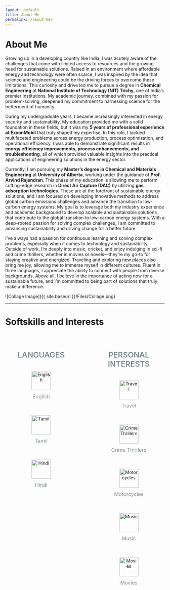 ```yaml
---
layout: default
title: About Me
permalink: /about-me/
---
```

# About Me

Growing up in a developing country like India, I was acutely aware of the challenges that come with limited access to resources and the growing need for sustainable solutions. Raised in an environment where affordable energy and technology were often scarce, I was inspired by the idea that science and engineering could be the driving forces to overcome these limitations. This curiosity and drive led me to pursue a degree in **Chemical Engineering** at **National Institute of Technology (NIT) Trichy**, one of India’s premier institutions. My academic journey, combined with my passion for problem-solving, deepened my commitment to harnessing science for the betterment of humanity.

During my undergraduate years, I became increasingly interested in energy security and sustainability. My education provided me with a solid foundation in these fields, but it was my **5 years of professional experience at ExxonMobil** that truly shaped my expertise. In this role, I tackled multifaceted problems across energy production, process optimization, and operational efficiency. I was able to demonstrate significant results in **energy efficiency improvements, process enhancements, and troubleshooting**, all of which provided valuable insights into the practical applications of engineering solutions in the energy sector.

Currently, I am pursuing my **Master’s degree in Chemical and Materials Engineering** at **University of Alberta**, working under the guidance of **Prof. Arvind Rajendran**. This phase of my education is allowing me to perform cutting-edge research in  **Direct Air Capture (DAC)** by utilizing **gas adsorption technologies**. These are at the forefront of sustainable energy solutions, and I am focused on developing innovative methods to address global carbon emissions challenges and advance the transition to low-carbon energy systems. My goal is to leverage both my industry experience and academic background to develop scalable and sustainable solutions that contribute to the global transition to low-carbon energy systems. With a deep-rooted passion for solving complex challenges, I am committed to advancing sustainability and driving change for a better future.


I’ve always had a passion for continuous learning and solving complex problems, especially when it comes to technology and sustainability. Outside of work, I’m deeply into music, cricket, and enjoy indulging in sci-fi and crime thrillers, whether in movies or novels—they’re my go-to for staying creative and energized. Traveling and exploring new places also bring me joy, allowing me to immerse myself in different cultures. Fluent in three languages, I appreciate the ability to connect with people from diverse backgrounds. Above all, I believe in the importance of acting now for a sustainable future, and I’m committed to being part of solutions that truly make a difference.

![Collage Image]({{ site.baseurl }}/Files/Collage.png)

---

# **Softskills and Interests**

<!-- Softskills and Interests Section -->
<div class="skills-container">
  <div class="skills-column">
    <h4>LANGUAGES</h4>
    <div class="icon-item">
      <img src="{{ site.baseurl }}/Files/en-icon.png" alt="English" class="custom-icon" title="English">
      <p>English</p>
    </div>
    <div class="icon-item">
      <img src="{{ site.baseurl }}/Files/ta-icon.png" alt="Tamil" class="custom-icon" title="Tamil">
      <p>Tamil</p>
    </div>
    <div class="icon-item">
      <img src="{{ site.baseurl }}/Files/hi-icon.png" alt="Hindi" class="custom-icon" title="Hindi">
      <p>Hindi</p>
    </div>
  </div>

  <div class="interest-column">
    <h4>PERSONAL INTERESTS</h4>
    <div class="icon-item">
      <img src="{{ site.baseurl }}/Files/travel-icon.png" alt="Travel" class="custom-icon" title="Travel">
      <p>Travel</p>
    </div>
    <div class="icon-item">
      <img src="{{ site.baseurl }}/Files/crime-icon.png" alt="Crime Thrillers" class="custom-icon" title="Crime Thrillers">
      <p>Crime Thrillers</p>
    </div>
    <div class="icon-item">
      <img src="{{ site.baseurl }}/Files/motorcycle-icon.png" alt="Motorcycles" class="custom-icon" title="Motorcycles">
      <p>Motorcycles</p>
    </div>
    <!-- Music and Movies with image icons -->
    <div class="icon-item">
      <img src="{{ site.baseurl }}/Files/music.png" alt="Music" class="custom-icon" title="Music">
      <p>Music</p>
    </div>
    <div class="icon-item">
      <img src="{{ site.baseurl }}/Files/movies.png" alt="Movies" class="custom-icon" title="Movies">
      <p>Movies</p>
    </div>
  </div>
</div>

<!-- CSS for Styling -->
<style>
/* General layout for the Skills and Interests Sections */
.skills-container {
  display: flex;
  justify-content: space-between;  /* Ensure space between columns */
  margin: 40px 0;
  flex-wrap: wrap;  /* Allow items to wrap on smaller screens */
  gap: 30px; /* Space between columns */
  align-items: flex-start; /* Align items at the top for consistency */
}

/* Column Styling for Skills and Interests */
.skills-column, .interest-column {
  width: 45%;  /* Adjust width so they fit on the same row */
  text-align: center;
  margin-bottom: 20px;  /* Ensure space between columns on mobile */
  box-sizing: border-box; /* Prevent layout shifts */
  display: flex;
  flex-direction: column;
  justify-content: flex-start; /* Align items to the top */
  height: 100%; /* Ensure columns take full height of container */
}

/* Icon Item Styling */
.icon-item {
  margin: 20px 0;
  transition: transform 0.3s ease, box-shadow 0.3s ease;
  display: flex;
  justify-content: center;
  align-items: center;
  flex-direction: column; /* Stack icon and text vertically */
  min-height: 120px; /* Ensures consistent height for icon items */
  cursor: pointer;
}

/* Icon Text Styling */
.icon-item p {
  font-size: 1rem;
  color: #7f8c8d; /* Base color set to grey */
  transition: color 0.3s ease; /* Smooth transition for text color */
  margin-top: 10px;
}

/* Unified Hover Effects for Icons */
.icon-item:hover .custom-icon, .icon-item:focus .custom-icon {
  transform: scale(1.1);
  box-shadow: 0px 5px 15px rgba(0, 0, 0, 0.1); /* Add a subtle shadow on hover */
}

.icon-item:hover p, .icon-item:focus p {
  color: #2980b9;  /* Change text color to blue on hover */
}

/* Icon Image Styling */
.custom-icon {
  width: 60px;
  height: 60px;
  transition: transform 0.3s ease, box-shadow 0.3s ease;
  object-fit: contain; /* Ensure images maintain aspect ratio */
}

/* Heading Styling */
.skills-column h4, .interest-column h4 {
  font-size: 1.5rem;
  margin-bottom: 20px;
  color: #7f8c8d; /* Set the base heading color to grey */
  font-weight: 600;  /* Make headings more prominent */
  text-transform: uppercase;  /* Add emphasis on headings */
}

/* Styling for Icon Items in each Column */
.skills-column .icon-item, .interest-column .icon-item {
  margin: 10px 0;
}

/* Responsive Design: Stack columns on smaller screens */
@media (max-width: 768px) {
  .skills-column, .interest-column {
    width: 100%;
    margin-bottom: 20px;  /* Space between columns on mobile */
  }

  .custom-icon {
    width: 50px;
    height: 50px;
  }

  .skills-column h4, .interest-column h4 {
    font-size: 1.2rem;  /* Adjust font size for mobile */
  }
}

/* Accessibility: Ensure hover and focus effects are clear */
.icon-item:focus, .icon-item:hover {
  outline: none;  /* Remove default outline */
  
  padding: 2px;
}

.icon-item:focus .custom-icon, .icon-item:hover .custom-icon {
  transform: scale(1.1);
  box-shadow: 0px 5px 15px rgba(0, 0, 0, 0.1);
  border: 2px solid #2980b9;  /* Add a blue border on hover/focus for better accessibility */
}

.icon-item:focus p, .icon-item:hover p {
  color: #2980b9;  /* Change text color on hover and focus */
}
</style>
